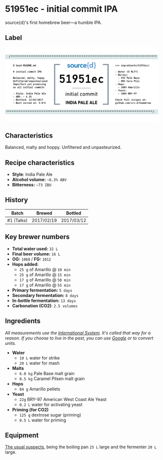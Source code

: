 # 51951ec - initial commit IPA

source{d}'s first homebrew beer—a humble IPA.

## Label

![GitHub Logo](initial-commit-ipa.png)

## Characteristics
Balanced, malty and hoppy. Unfiltered and unpasteurized.

## Recipe characteristics
- **Style**: India Pale Ale
- **Alcohol volume:** ```~6.3% ABV```
- **Bitterness:** ```~73 IBU```

## History

| Batch         | Brewed     | Bottled      |
|---------------|------------|--------------|
| #1 (Talks)    | 2017/02/19 | 2017/03/12   |

## Key brewer numbers
- **Total water used:** ```32 L```
- **Final beer volume:** ```16 L```
- **OG:** ```1060``` / **FG:** ```1012```
- **Hops added:**
  - ```25 g``` of Amarillo @ ```10 min```
  - ```25 g``` of Amarillo @ ```15 min```
  - ```17 g``` of Amarillo @ ```50 min```
  - ```17 g``` of Amarillo @ ```55 min```
- **Primary fermentation:** ```5 days```
- **Secondary fermentation:** ```8 days```
- **In-bottle fermentation:** ```13 days```
- **Carbonation (CO2)**: ```2.5 volumes```

## Ingredients

*All measurements use the [International System](https://en.wikipedia.org/wiki/International_System_of_Units). It's called that way for a reason. If you choose to live in the past, you can use [Google](https://www.google.com/search?q=kg+in+lbs) or to convert units.*

- **Water**
  - `10 L` water for strike
  - `20 L` water for mash
- **Malts**
  - `6.0 kg` Pale Base malt grain
  - `0.5 kg` Caramel Pilsen malt grain
- **Hops**
  - `84 g` Amarillo pellets
- **Yeast**
  - `22g` BRY-97 American West Coast Ale Yeast
  - `0.2 L` water for activating yeast
- **Priming (for CO2)**
  - `125 g` dextrose sugar (priming)
  - `0.5 L` water for priming

## Equipment

[The usual suspects](http://howtobrew.com/book/equipment-descriptions), being the boiling pan ```25 L``` large and the fermenter ```20 L``` large.
